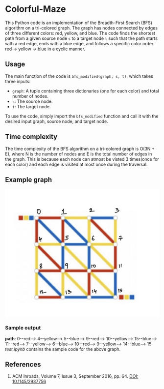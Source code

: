 # Colorful-Maze

This Python code is an implementation of the Breadth-First Search (BFS) algorithm on a tri-colored graph. The graph has nodes connected by edges of three different colors: red, yellow, and blue. The code finds the shortest path from a given source node `s` to a target node `t` such that the path starts with a red edge, ends with a blue edge, and follows a specific color order: red → yellow → blue in a cyclic manner.

## Usage

The main function of the code is `bfs_modified(graph, s, t)`, which takes three inputs:
- `graph`: A tuple containing three dictionaries (one for each color) and total number of nodes.
- `s`: The source node.
- `t`: The target node.

To use the code, simply import the `bfs_modified` function and call it with the desired input graph, source node, and target node.

## Time complexity
The time complexity of the BFS algorithm on a tri-colored graph is O(3N + E), where N is the number of nodes and E is the total number of edges in the graph. This is because each node can atmost be visted 3 times(once for each color) and each edge is visited at most once during the traversal.


## Example graph
![Example graph](image.png)
### Sample output
**path**: 0--red--> 4--yellow--> 5--blue--> 9--red--> 10--yellow--> 15--blue--> 11--red--> 7--yellow--> 6--blue--> 10--red--> 9--yellow--> 14--blue--> 15
*test.ipynb* contains the sample code for the above graph.

## References
1. ACM Inroads, Volume 7, Issue 3, September 2016, pp. 64. [DOI: 10.1145/2937756](https://doi.org/10.1145/2937756)


